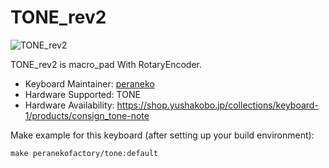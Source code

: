 # TONE_rev2

![TONE_rev2](https://user-images.githubusercontent.com/5952961/70761947-4b101f80-1d92-11ea-86ce-3eda38e93524.jpg)

TONE_rev2 is macro_pad With RotaryEncoder.

* Keyboard Maintainer: [peraneko](https://github.com/peraneko)
* Hardware Supported: TONE
* Hardware Availability: https://shop.yushakobo.jp/collections/keyboard-1/products/consign_tone-note

Make example for this keyboard (after setting up your build environment):

    make peranekofactory/tone:default
